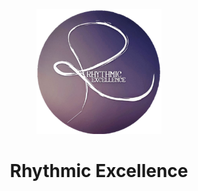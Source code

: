 <p align="center">
  <a href="https://next.gatsbyjs.org">
    <img alt="Rhythmic Excellence" src="https://raw.githubusercontent.com/RhythmicExcellence/rhythmicexcellence.london/master/static/img/logo.png" width="200" />
  </a>
</p>
<h1 align="center">
  Rhythmic Excellence
</h1>
